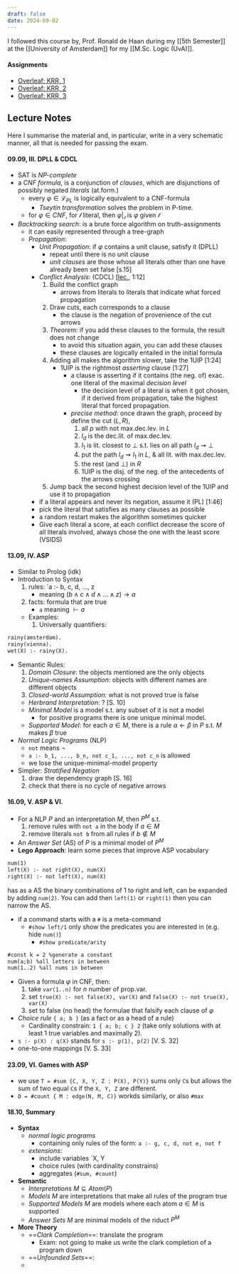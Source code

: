 ```yaml
---
draft: false
date: 2024-09-02
---
```

I followed this course by, Prof. Ronald de Haan during my [[5th Semester]] at the [[University of Amsterdam]] for my [[M.Sc. Logic (UvA)]].
#### Assignments
- [Overleaf: KRR, 1](https://www.overleaf.com/read/bfjnnbqgwpwy#69388b)
- [Overleaf: KRR, 2](https://www.overleaf.com/read/bfdnbszxcptq#930549)
- [Overleaf: KRR, 3](https://www.overleaf.com/read/pvwshhgkvbdw#77491b)
## Lecture Notes
Here I summarise the material and, in particular, write in a very schematic manner, all that is needed for passing the exam.
#### 09.09, III. DPLL & CDCL
- SAT is _NP-complete_
- a _CNF formula_, is a conjunction of _clauses_, which are disjunctions of possibly negated _literals_ (at.form.)
	- every $\varphi \in \mathcal{L}_{PL}$ is logically equivalent to a CNF-formula
		- _Tseytin transformation_ solves the problem in P-time.
	- for $\varphi \in CNF$, for $\mathcal{l}$ literal, then $\varphi|_\mathcal{l}$ is $\varphi$ given $\mathcal{l}$
-  _Backtracking search_: is a brute force algorithm on truth-assignments
	- it can easily represented through a tree-graph
	- _Propagation_: 
		- _Unit Propagation_: if $\varphi$ contains a unit clause, satisfy it (DPLL)
			- repeat until there is no unit clause
			- _unit clauses_ are those whose all literals other than one have already been set false \[s.15\]
		- _Conflict Analysis_: (CDCL) \[[lec.](https://hva-uva.cloud.panopto.eu/Panopto/Pages/Embed.aspx?id=067a60ea-d9f3-4477-9f84-b11000bc7f79), 1:12\]
			1. Build the conflict graph 
				- arrows from literals to literals that indicate what forced propagation
			2. Draw cuts, each corresponds to a clause
				- the clause is the negation of provenience of the cut arrows
			3. _Theorem_: if you add these clauses to the formula, the result does not change
				- to avoid this situation again, you can add these clauses
				- these clauses are logically entailed in the initial formula
			4. Adding all makes the algorithm slower, take the 1UIP \[1:24\]
				- 1UIP is the rightmost _asserting_ clause \[1:27\]
					- a clause is asserting if it contains (the neg. of) exac. one literal of the maximal _decision level_
						- the decision level of a literal is when it got chosen, if it derived from propagation, take the highest literal that forced propagation.
					- _precise method_: once drawn the graph, proceed by define the cut $(L, R)$,
						1. all $p$ with not max.dec.lev. in $L$
						2. $l_d$ is the dec.lit. of max.dec.lev.
						3. $l_1$ is lit. closest to $\bot$ s.t. lies on all path $l_d \rightsquigarrow \bot$
						4. put the path $l_d \rightsquigarrow l_1$ in $L$, & all lit. with max.dec.lev.
						5. the rest (and $\bot$) in $R$
						6. 1UIP is the disj. of the neg. of the antecedents of the arrows crossing
			1. Jump back the second highest decision level of the 1UIP and use it to propagation
		- if a literal appears and never its negation, assume it (PL) \[1:46\]
		- pick the literal that satisfies as many clauses as possible
		- a random restart makes the algorithm sometimes quicker
		- Give each literal a score, at each conflict decrease the score of all literals involved, always chose the one with the least score (VSIDS)
#### 13.09, IV. ASP
-  Similar to Prolog (idk)
- Introduction to Syntax
	1. rules: `a :- b, c, d, ..., z
		- meaning $(b \land c \land d \land ... \land z) \to a$
	2. facts: formula that are true
		- `a` meaning $\vdash a$
	- Examples:
		1. Universally quantifiers:
```ASP
rainy(amsterdam).
rainy(vienna).
wet(X) :- rainy(X).
```
- Semantic Rules:
	1.  _Domain Closure_: the objects mentioned are the only objects
	2.  _Unique-names Assumption_: objects with different names are different objects
	3. _Closed-world Assumption_: what is not proved true is false
	- _Herbrand Interpretation_: ? \[S. 10\]
	- _Minimal Model_ is a model s.t. any subset of it is not a model
		- for positive programs there is one unique minimal model.
	- _Supported Model_: for each $a \in M$, there is a rule $a \leftarrow \beta$ in $P$ s.t. $M$ makes $\beta$ true
- _Normal Logic Programs_ (NLP)
	- `not` means $\lnot$
	- `a :- b_1, ..., b_n, not c_1, ..., not c_n` is allowed
	- we lose the unique-minimal-model property
- Simpler: _Stratified Negation_
	1. draw the dependency graph \[S. 16\]
	2. check that there is no cycle of negative arrows
#### 16.09, V. ASP & VI. 
- For a NLP $P$ and an interpretation $M$, then $P^M$ s.t. 
	1. remove rules with `not a` in the body if $a \in M$
	2. remove literals `not b` from all rules if $b \not \in M$
- An _Answer Set_ (AS) of $P$ is a minimal model of $P^M$
- **Lego Approach**: learn some pieces that improve ASP vocabulary
```ASP
num(1)
left(X) :- not right(X), num(X)
right(X) :- not left(X), num(X)
```
has as a AS the binary combinations of $1$ to right and left, can be expanded by adding `num(2)`.
You can add then `left(1)` or `right(1)` then you can narrow the AS.
- if a command starts with a `#` is a meta-command
	- `#show left/1` only show the predicates you are interested in (e.g. hide `num()`)
		- `#show predicate/arity`
``` ASP
#const k = 2 %generate a constant
num(a;b) %all letters in between
num(1..2) %all nums in between
```
- Given a formula $\varphi$ in CNF, then:
	1. take `var(1..n)` for $n$ number of prop.var.
	2. set `true(X) :- not false(X), var(X)` and `false(X) :- not true(X), var(X)`
	3. set to false (no head) the formulae that falsify each clause of $\varphi$
- _Choice rule_ `{ a; b }` (as a fact or as a head of a rule)
	- Cardinality constrain: `1 { a; b; c } 2` (take only solutions with at least 1 true variables and maximally 2).
- `s :- p(X) : q(X)` stands for ``s :- p(1), p(2)`` \[V. S. 32\]
- one-to-one mappings \[V. S. 33\]
#### 23.09, VI. Games with ASP
- we use `T = #sum {C, X, Y, Z : P(X), P(Y)}` sums only `C`s but allows the sum of two equal `C`s if the `X, Y, Z` are different.
- `D = #count { M : edge(N, M, C)}` workds similarly, or also `#max`
#### 18.10, Summary
- **Syntax**
	- _normal logic programs_
		- containing only rules of the form: `a :- g, c, d, not e, not f`
	- _extensions_:
		- include variables `X, Y
		- choice rules (with cardinality constrains)
		- aggregates (`#sum, #count`)
- **Semantic**
	- _Interpretations_ $M \subseteq Atom(P)$ 
	- _Models_ $M$ are interpretations that make all rules of the program true
	- _Supported Models_ $M$ are models where each atom $a \in M$ is supported
	- _Answer Sets_ $M$ are minimal models of the riduct $P^M$
- **More Theory**
	- ==_Clark Completion_==: translate the program
		- Exam: not going to make us write the clark completion of a program down
	- ==_Unfounded Sets_==: 
	- 